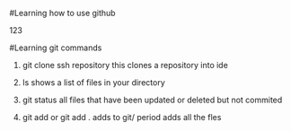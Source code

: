 #Learning how to use github

123

#Learning git commands

1. git clone ssh repository
    this clones a repository into ide

2. ls
    shows a list of files in your directory

3. git status
    all files that have been updated or deleted but not commited

4. git add <file> or git add .
    adds to git/ period adds all the fles